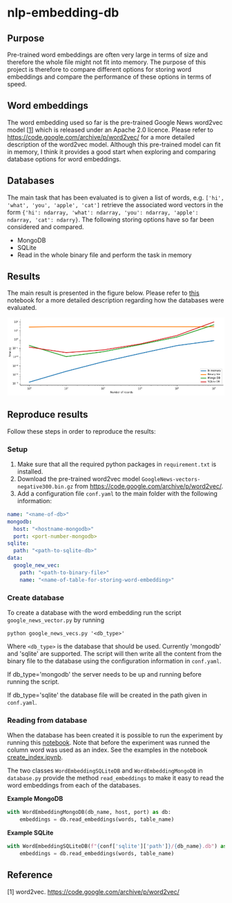 # nlp-embedding-db

## Purpose
Pre-trained word embeddings are often very large in terms of size and therefore the whole file
might not fit into memory. The purpose of this project is therefore to compare different options for storing word
embeddings and compare the performance of these options in terms of speed.

## Word embeddings
The word embedding used so far is the pre-trained Google News word2vec model [[1](https://code.google.com/archive/p/word2vec/)] which is released under an Apache 2.0 licence. Please refer to https://code.google.com/archive/p/word2vec/ for a more detailed description 
of the word2vec model. Although this pre-trained model can fit in memory, I think it provides a good start when
exploring and comparing database options for word embeddings.

## Databases
The main task that has been evaluated is to given a list of words, e.g. 
`['hi', 'what', 'you', 'apple', 'cat']` retrieve the associated word vectors in the form
`{'hi': ndarray, 'what': ndarray, 'you': ndarray, 'apple': ndarray, 'cat': ndarry}`. The following storing 
options have so far been considered and compared. 

* MongoDB
* SQLite
* Read in the whole binary file and perform the task in memory

## Results
The main result is presented in the figure below. Please refer to [this](./performance_comparison.ipynb) notebook for a more detailed description regarding 
how the databases were evaluated.

![alt text](./img/comparison_speed.png)

## Reproduce results
Follow these steps in order to reproduce the results:

### Setup
1. Make sure that all the required python packages in `requirement.txt` is installed.
2. Download the pre-trained word2vec model `GoogleNews-vectors-negative300.bin.gz`
   from https://code.google.com/archive/p/word2vec/.
3. Add a configuration file `conf.yaml` to the main folder with the following information:
```yaml
name: "<name-of-db>"
mongodb:
  host: "<hostname-mongodb>"
  port: <port-number-mongodb>
sqlite:
  path: "<path-to-sqlite-db>"
data:
  google_new_vec:
    path: "<path-to-binary-file>"
    name: "<name-of-table-for-storing-word-embedding>"
```

### Create database
To create a database with the word embedding run the script `google_news_vector.py`
by running
```
python google_news_vecs.py '<db_type>'
```
Where `<db_type>` is the database that should be used. Currently 'mongodb' and 'sqlite' are supported.
The script will then write all the content from the binary file to the database using the configuration
information in `conf.yaml`.

If db_type='mongodb' the server needs to be up and running before
running the script.

If db_type='sqlite' the database file will be created in the path given in `conf.yaml`.

### Reading from database
When the database has been created it is possible to run the experiment by running this
[notebook](./performance_comparison.ipynb). Note that before the experiment was runned the column word was used 
as an index. See the examples in the notebook [create_index.ipynb](./create_index.ipynb).

The two classes `WordEmbeddingSQLiteDB` and `WordEmbeddingMongoDB`
in `database.py` provide the method `read_embeddings` to make it easy to read the word embeddings
from each of the databases.

__Example MongoDB__
```python
with WordEmbeddingMongoDB(db_name, host, port) as db:
    embeddings = db.read_embeddings(words, table_name)
```

__Example SQLite__
```python
with WordEmbeddingSQLiteDB(f"{conf['sqlite']['path']}/{db_name}.db") as db:
    embeddings = db.read_embeddings(words, table_name)
```

## Reference
[1] word2vec. https://code.google.com/archive/p/word2vec/
